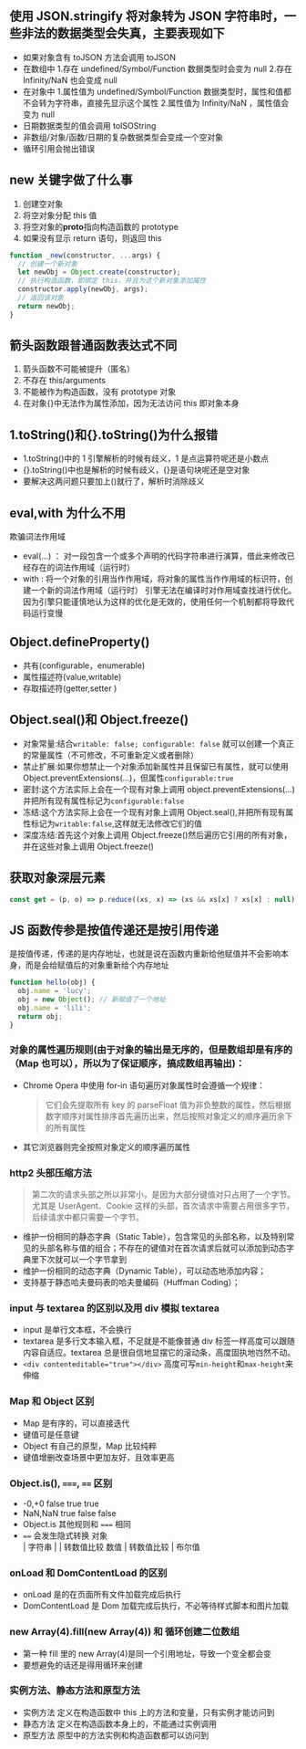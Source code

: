 ## 使用 JSON.stringify 将对象转为 JSON 字符串时，一些非法的数据类型会失真，主要表现如下

- 如果对象含有 toJSON 方法会调用 toJSON
- 在数组中 1.存在 undefined/Symbol/Function 数据类型时会变为 null 2.存在 Infinity/NaN 也会变成 null
- 在对象中 1.属性值为 undefined/Symbol/Function 数据类型时，属性和值都不会转为字符串，直接先显示这个属性 2.属性值为 Infinity/NaN ，属性值会变为 null
- 日期数据类型的值会调用 toISOString
- 非数组/对象/函数/日期的复杂数据类型会变成一个空对象
- 循环引用会抛出错误

## new 关键字做了什么事

1. 创建空对象
2. 将空对象分配 this 值
3. 将空对象的**proto**指向构造函数的 prototype
4. 如果没有显示 return 语句，则返回 this

```javascript
function _new(constructor, ...args) {
  // 创建一个新对象
  let newObj = Object.create(constructor);
  // 执行构造函数，即绑定 this，并且为这个新对象添加属性
  constructor.apply(newObj, args);
  // 返回该对象
  return newObj;
}
```

## 箭头函数跟普通函数表达式不同

1. 箭头函数不可能被提升（匿名）
2. 不存在 this/arguments
3. 不能被作为构造函数，没有 prototype 对象
4. 在对象{}中无法作为属性添加，因为无法访问 this 即对象本身

## 1.toString()和{}.toString()为什么报错

- 1.toString()中的 1 引擎解析的时候有歧义，1 是点运算符呢还是小数点
- {}.toString()中也是解析的时候有歧义，{}是语句块呢还是空对象
- 要解决这两问题只要加上()就行了，解析时消除歧义

## eval,with 为什么不用

欺骗词法作用域

- eval(...) ： 对一段包含一个或多个声明的代码字符串进行演算，借此来修改已经存在的词法作用域（运行时）
- with : 将一个对象的引用当作作用域，将对象的属性当作作用域的标识符，创建一个新的词法作用域（运行时）
  引擎无法在编译时对作用域查找进行优化。因为引擎只能谨慎地认为这样的优化是无效的，使用任何一个机制都将导致代码运行变慢

## Object.defineProperty()

- 共有(configurable，enumerable)
- 属性描述符(value,writable)
- 存取描述符(getter,setter )

## Object.seal()和 Object.freeze()

- 对象常量:结合`writable: false; configurable: false` 就可以创建一个真正的常量属性（不可修改，不可重新定义或者删除）
- 禁止扩展:如果你想禁止一个对象添加新属性并且保留已有属性，就可以使用 Object.preventExtensions(...)，但属性`configurable:true`
- 密封:这个方法实际上会在一个现有对象上调用 object.preventExtensions(...)并把所有现有属性标记为`configurable:false`
- 冻结:这个方法实际上会在一个现有对象上调用 Object.seal(),并把所有现有属性标记为`writable:false`,这样就无法修改它们的值
- 深度冻结:首先这个对象上调用 Object.freeze()然后遍历它引用的所有对象，并在这些对象上调用 Object.freeze()

## 获取对象深层元素

```javascript
const get = (p, o) => p.reduce((xs, x) => (xs && xs[x] ? xs[x] : null), o);
```

## JS 函数传参是按值传递还是按引用传递

是按值传递，传递的是内存地址，也就是说在函数内重新给他赋值并不会影响本身，而是会给赋值后的对象重新给个内存地址

```javascript
function hello(obj) {
  obj.name = 'lucy';
  obj = new Object(); // 新赋值了一个地址
  obj.name = 'lili';
  return obj;
}
```

### 对象的属性遍历规则(由于对象的输出是无序的，但是数组却是有序的（Map 也可以），所以为了保证顺序，搞成数组再输出)：

- Chrome Opera 中使用 for-in 语句遍历对象属性时会遵循一个规律：
  > 它们会先提取所有 key 的 parseFloat 值为非负整数的属性，然后根据数字顺序对属性排序首先遍历出来，然后按照对象定义的顺序遍历余下的所有属性
- 其它浏览器则完全按照对象定义的顺序遍历属性

### http2 头部压缩方法

> 第二次的请求头部之所以非常小，是因为大部分键值对只占用了一个字节。尤其是 UserAgent、Cookie 这样的头部，首次请求中需要占用很多字节，后续请求中都只需要一个字节。

- 维护一份相同的静态字典（Static Table），包含常见的头部名称，以及特别常见的头部名称与值的组合；不存在的键值对在首次请求后就可以添加到动态字典里下次就可以一个字节拿到
- 维护一份相同的动态字典（Dynamic Table），可以动态地添加内容；
- 支持基于静态哈夫曼码表的哈夫曼编码（Huffman Coding）；

### input 与 textarea 的区别以及用 div 模拟 textarea

- input 是单行文本框，不会换行
- textarea 是多行文本输入框，不足就是不能像普通 div 标签一样高度可以跟随内容自适应。textarea 总是很自信地显摆它的滚动条，高度固执地岿然不动。
- `<div contenteditable="true"></div>` 高度可写`min-height`和`max-height`来伸缩

### Map 和 Object 区别

- Map 是有序的，可以直接迭代
- 键值可是任意键
- Object 有自己的原型，Map 比较纯粹
- 键值增删改查场景中更加友好，且效率更高

### Object.is(), `===`, `==` 区别

- -0,+0 false true true
- NaN,NaN true false false
- Object.is 其他规则和 `===` 相同
- `==` 会发生隐式转换
  对象  
  |
  字符串
  |
  | 转数值比较
  数值
  | 转数值比较
  |
  布尔值

### onLoad 和 DomContentLoad 的区别

- onLoad 是的在页面所有文件加载完成后执行
- DomContentLoad 是 Dom 加载完成后执行，不必等待样式脚本和图片加载

### new Array(4).fill(new Array(4)) 和 循环创建二位数组

- 第一种 fill 里的 new Array(4)是同一个引用地址，导致一个变全都会变
- 要想避免的话还是得用循环来创建

### 实例方法、静态方法和原型方法

- 实例方法 定义在构造函数中 this 上的方法和变量，只有实例才能访问到
- 静态方法 定义在构造函数本身上的，不能通过实例调用
- 原型方法 原型中的方法实例和构造函数都可以访问到
